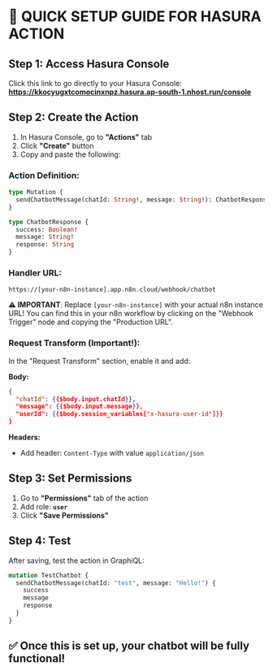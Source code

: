# 🚀 QUICK SETUP GUIDE FOR HASURA ACTION

## Step 1: Access Hasura Console
Click this link to go directly to your Hasura Console:
**https://kkocyugxtcomocinxnpz.hasura.ap-south-1.nhost.run/console**

## Step 2: Create the Action
1. In Hasura Console, go to **"Actions"** tab
2. Click **"Create"** button
3. Copy and paste the following:

### Action Definition:
```graphql
type Mutation {
  sendChatbotMessage(chatId: String!, message: String!): ChatbotResponse
}

type ChatbotResponse {
  success: Boolean!
  message: String!
  response: String
}
```

### Handler URL:
```
https://[your-n8n-instance].app.n8n.cloud/webhook/chatbot
```

**⚠️ IMPORTANT**: Replace `[your-n8n-instance]` with your actual n8n instance URL!
You can find this in your n8n workflow by clicking on the "Webhook Trigger" node and copying the "Production URL".

### Request Transform (Important!):
In the "Request Transform" section, enable it and add:

**Body:**
```json
{
  "chatId": {{$body.input.chatId}},
  "message": {{$body.input.message}},
  "userId": {{$body.session_variables["x-hasura-user-id"]}}
}
```

**Headers:**
- Add header: `Content-Type` with value `application/json`

## Step 3: Set Permissions
1. Go to **"Permissions"** tab of the action
2. Add role: **`user`**
3. Click **"Save Permissions"**

## Step 4: Test
After saving, test the action in GraphiQL:
```graphql
mutation TestChatbot {
  sendChatbotMessage(chatId: "test", message: "Hello!") {
    success
    message
    response
  }
}
```

## ✅ Once this is set up, your chatbot will be fully functional!
